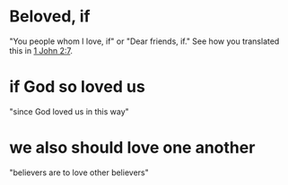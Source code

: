 # Beloved, if

"You people whom I love, if" or "Dear friends, if." See how you translated this in [1 John 2:7](../02/07.md).

# if God so loved us

"since God loved us in this way"

# we also should love one another

"believers are to love other believers"


